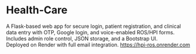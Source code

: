 # Health-Care
A Flask-based web app for secure login, patient registration, and clinical data entry with OTP, Google login, and voice-enabled ROS/HPI forms.  
Includes admin role control, JSON storage, and a Bootstrap UI.  
Deployed on Render with full email integration.
https://hpi-ros.onrender.com
